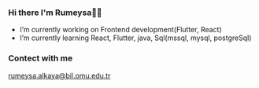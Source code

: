 ### Hi there I'm Rumeysa🙋‍♀️
- I’m currently working on Frontend development(Flutter, React)
- I’m currently learning React, Flutter, java, Sql(mssql, mysql, postgreSql)


### Contect with me
rumeysa.alkaya@bil.omu.edu.tr


<!--
**coderumo/coderumo** is a ✨ _special_ ✨ repository because its `README.md` (this file) appears on your GitHub profile.

Here are some ideas to get you started:

- 🔭 I’m currently working on Front-end 
- 🌱 I’m currently learning CSS JS 
- 👯 I’m looking to collaborate on ...
- 🤔 I’m looking for help with ...
- 💬 Ask me about ...
- 📫 How to reach me: ...
- 😄 Pronouns: ...
- ⚡ Fun fact: ...
-->
